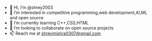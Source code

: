 - 👋 Hi, I’m @shrey2003
- 👀 I’m interested in competitive programming,web development,AI,ML and open source
- 🌱 I’m currently learning C++,CSS,HTML
- 💞️ I’m looking to collaborate on open source projects
- 📫 Reach me at shreymishra0307@gmail.com

<!---
shrey2003/shrey2003 is a ✨ special ✨ repository because its `README.md` (this file) appears on your GitHub profile.
You can click the Preview link to take a look at your changes.
--->
